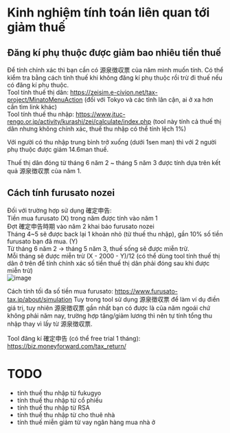 # Kinh nghiệm tính toán liên quan tới giảm thuế
## Đăng kí phụ thuộc được giảm bao nhiêu tiền thuế
Để tính chính xác thì bạn cần có 源泉徴収票 của năm mình muốn tính.
Có thể kiểm tra bằng cách tính thuế khi không đăng kí phụ thuộc rồi trừ đi thuế nếu có đăng kí phụ thuộc.  
Tool tính thuế thị dân: https://zeisim.e-civion.net/tax-project/MinatoMenuAction (đối với Tokyo và các tỉnh lân cận, ai ở xa hơn cần tìm link khác)  
Tool tính thuế thu nhập: https://www.jtuc-rengo.or.jp/activity/kurashi/zei/calculate/index.php (tool này tính cả thuế thị dân nhưng không chính xác, thuế thu nhập có thể tính lệch 1%)

Với người có thu nhập trung bình trở xuống (dưới 1sen man) thì với 2 người phụ thuộc được giảm 14.6man thuế.

Thuế thị dân đóng từ tháng 6 năm 2 ~ tháng 5 năm 3 được tính dựa trên kết quả 源泉徴収票 của năm 1.

## Cách tính furusato nozei
Đối với trường hợp sử dụng 確定申告:  
Tiền mua furusato (X) trong năm được tính vào năm 1  
Đợt 確定申告時期 vào năm 2 khai báo furusato nozei  
Tháng 4~5 sẽ được back lại 1 khoản nhỏ (từ thuế thu nhập), gần 10% số tiền furusato bạn đã mua. (Y)  
Từ tháng 6 năm 2 -> tháng 5 năm 3, thuế sống sẽ được miễn trừ.  
Mỗi tháng sẽ được miễn trừ (X - 2000 - Y)/12 (có thể dùng tool tính thuế thị dân ở trên để tính chính xác số tiền thuế thị dân phải đóng sau khi được miễn trừ)  
![image](https://user-images.githubusercontent.com/6410496/123445246-ad4a1180-d612-11eb-81d2-f8c8d1a30894.png)

Cách tính tối đa số tiền mua furusato:
https://www.furusato-tax.jp/about/simulation
Tuy trong tool sử dụng 源泉徴収票 để làm ví dụ điền giá trị, tuy nhiên 源泉徴収票 gần nhất bạn có được là của năm ngoái chứ không phải năm nay, trường hợp tăng/giảm lương thì nên tự tính tổng thu nhập thay vì lấy từ 源泉徴収票.

Tool đăng kí 確定申告 (có thể free trial 1 tháng): https://biz.moneyforward.com/tax_return/

# TODO
+ tính thuế thu nhập từ fukugyo
+ tính thuế thu nhập từ cổ phiếu
+ tính thuế thu nhập từ RSA
+ tính thuế thu nhập từ cho thuê nhà
+ tính thuế miễn giảm từ vay ngân hàng mua nhà ở
